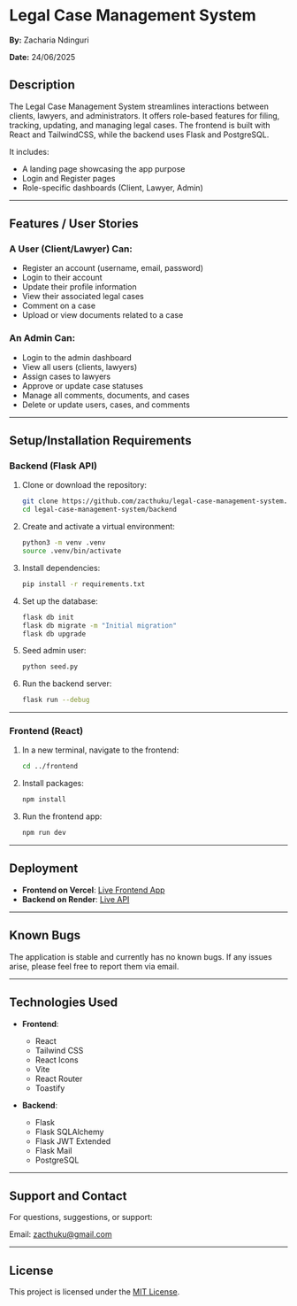 # Legal Case Management System

**By:** Zacharia Ndinguri

**Date:** 24/06/2025


## Description

The Legal Case Management System streamlines interactions between clients, lawyers, and administrators. It offers role-based features for filing, tracking, updating, and managing legal cases. The frontend is built with React and TailwindCSS, while the backend uses Flask and PostgreSQL.

It includes:

* A landing page showcasing the app purpose
* Login and Register pages
* Role-specific dashboards (Client, Lawyer, Admin)

---

## Features / User Stories

### A User (Client/Lawyer) Can:

* Register an account (username, email, password)
* Login to their account
* Update their profile information
* View their associated legal cases
* Comment on a case
* Upload or view documents related to a case

### An Admin Can:

* Login to the admin dashboard
* View all users (clients, lawyers)
* Assign cases to lawyers
* Approve or update case statuses
* Manage all comments, documents, and cases
* Delete or update users, cases, and comments

---

## Setup/Installation Requirements

### Backend (Flask API)

1. Clone or download the repository:

   ```bash
   git clone https://github.com/zacthuku/legal-case-management-system.git
   cd legal-case-management-system/backend
   ```

2. Create and activate a virtual environment:

   ```bash
   python3 -m venv .venv
   source .venv/bin/activate
   ```

3. Install dependencies:

   ```bash
   pip install -r requirements.txt
   ```

4. Set up the database:

   ```bash
   flask db init
   flask db migrate -m "Initial migration"
   flask db upgrade
   ```

5. Seed admin user:

   ```bash
   python seed.py
   ```

6. Run the backend server:

   ```bash
   flask run --debug
   ```

---

### Frontend (React)

1. In a new terminal, navigate to the frontend:

   ```bash
   cd ../frontend
   ```

2. Install packages:

   ```bash
   npm install
   ```

3. Run the frontend app:

   ```bash
   npm run dev
   ```

---

## Deployment

* **Frontend on Vercel**: [Live Frontend App](https://legal-case-management-system.vercel.app/)
* **Backend on Render**: [Live API](https://legal-case-management-system.onrender.com)

---

## Known Bugs

The application is stable and currently has no known bugs.
If any issues arise, please feel free to report them via email.

---

## Technologies Used

* **Frontend**:

  * React
  * Tailwind CSS
  * React Icons
  * Vite
  * React Router
  * Toastify

* **Backend**:

  * Flask
  * Flask SQLAlchemy
  * Flask JWT Extended
  * Flask Mail
  * PostgreSQL

---

## Support and Contact

For questions, suggestions, or support:

Email: [zacthuku@gmail.com](mailto:zacthuku@gmail.com)

---

## License

This project is licensed under the [MIT License](LICENSE).
